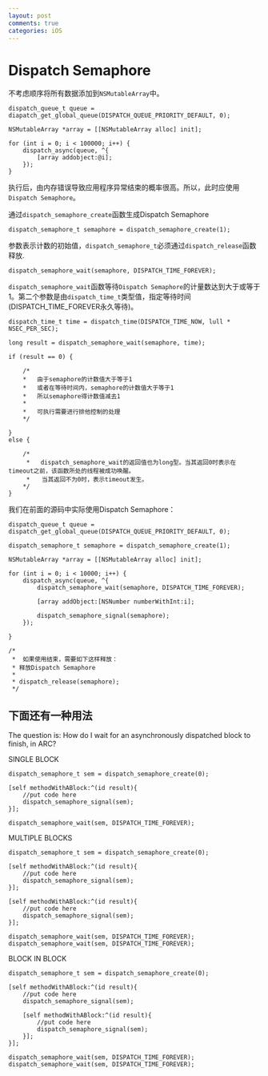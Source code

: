 ```yaml
---
layout: post
comments: true
categories: iOS
---
```


# Dispatch Semaphore

不考虑顺序将所有数据添加到`NSMutableArray`中。

```
dispatch_queue_t queue = diapatch_get_global_queue(DISPATCH_QUEUE_PRIORITY_DEFAULT, 0);

NSMutableArray *array = [[NSMutableArray alloc] init];

for (int i = 0; i < 100000; i++) {
	dispatch_async(queue, ^{
		[array addobject:@i];
	});
}
```

执行后，由内存错误导致应用程序异常结束的概率很高。所以，此时应使用`Dispatch Semaphore`。

通过`dispatch_semaphore_create`函数生成Dispatch Semaphore

```
dispatch_semaphore_t semaphore = dispatch_semaphore_create(1);
```

参数表示计数的初始值，`dispatch_semaphore_t`必须通过`dispatch_release`函数释放.

```
dispatch_semaphore_wait(semaphore, DISPATCH_TIME_FOREVER);
```

`dispatch_semaphore_wait`函数等待`Dispatch Semaphore`的计量数达到大于或等于1。第二个参数是由`dispatch_time_t`类型值，指定等待时间(DISPATCH_TIME_FOREVER永久等待)。

```
dispatch_time_t time = dispatch_time(DISPATCH_TIME_NOW, lull * NSEC_PER_SEC);

long result = dispatch_semaphore_wait(semaphore, time);

if (result == 0) {
    
    /*
    *   由于semaphore的计数值大于等于1
    *   或者在等待时间内，semaphore的计数值大于等于1
    *   所以semaphore得计数值减去1
    *
    *   可执行需要进行排他控制的处理
    */
    
}
else {
    
    /*
     *   dispatch_semaphore_wait的返回值也为long型。当其返回0时表示在timeout之前，该函数所处的线程被成功唤醒。
     *　　当其返回不为0时，表示timeout发生。
    */
}
```

我们在前面的源码中实际使用Dispatch Semaphore：

```
dispatch_queue_t queue = dispatch_get_global_queue(DISPATCH_QUEUE_PRIORITY_DEFAULT, 0);

dispatch_semaphore_t semaphore = dispatch_semaphore_create(1);

NSMutableArray *array = [[NSMutableArray alloc] init];

for (int i = 0; i < 10000; i++) {
	dispatch_async(queue, ^{
		dispatch_semaphore_wait(semaphore, DISPATCH_TIME_FOREVER);
		
		[array addObject:[NSNumber numberWithInt:i];
		
		dispatch_semaphore_signal(semaphore);
	});
	
}

/*
 *	如果使用结束，需要如下这样释放：
 * 释放Dispatch Semaphore
 * 
 * dispatch_release(semaphore);
 */
```

## 下面还有一种用法

The question is: How do I wait for an asynchronously dispatched block to finish, in ARC?

SINGLE BLOCK

```
dispatch_semaphore_t sem = dispatch_semaphore_create(0);

[self methodWithABlock:^(id result){
    //put code here
    dispatch_semaphore_signal(sem);
}];

dispatch_semaphore_wait(sem, DISPATCH_TIME_FOREVER);
```

MULTIPLE BLOCKS

```
dispatch_semaphore_t sem = dispatch_semaphore_create(0);

[self methodWithABlock:^(id result){
    //put code here
    dispatch_semaphore_signal(sem);
}];

[self methodWithABlock:^(id result){
    //put code here
    dispatch_semaphore_signal(sem);
}];

dispatch_semaphore_wait(sem, DISPATCH_TIME_FOREVER);
dispatch_semaphore_wait(sem, DISPATCH_TIME_FOREVER);
```

BLOCK IN BLOCK

```
dispatch_semaphore_t sem = dispatch_semaphore_create(0);

[self methodWithABlock:^(id result){
    //put code here
    dispatch_semaphore_signal(sem);
    
    [self methodWithABlock:^(id result){
        //put code here
        dispatch_semaphore_signal(sem);
    }];
}];

dispatch_semaphore_wait(sem, DISPATCH_TIME_FOREVER);
dispatch_semaphore_wait(sem, DISPATCH_TIME_FOREVER);
```

